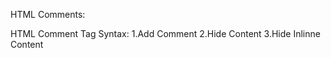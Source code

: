 HTML Comments:

HTML Comment Tag
Syntax: <!-- Write your comments here -->
1.Add Comment
2.Hide Content
3.Hide Inlinne Content
